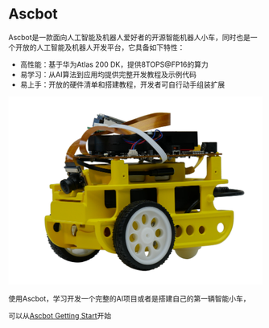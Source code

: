 # Ascbot
Ascbot是一款面向人工智能及机器人爱好者的开源智能机器人小车，同时也是一个开放的人工智能及机器人开发平台，它具备如下特性：
- 高性能：基于华为Atlas 200 DK，提供8TOPS@FP16的算力
- 易学习：从AI算法到应用均提供完整开发教程及示例代码
- 易上手：开放的硬件清单和搭建教程，开发者可自行动手组装扩展

![Ascbot Smartcar](./Docs/AscbotImg/Ascbot_readme.png)

使用Ascbot，学习开发一个完整的AI项目或者是搭建自己的第一辆智能小车，

可以从[Ascbot Getting Start](./Ascbot_getting-start-wiki.md)开始


